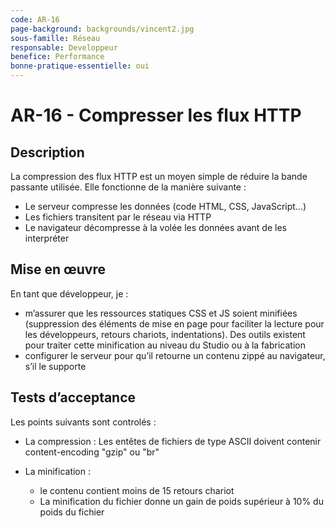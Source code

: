 ```yaml
---
code: AR-16
page-background: backgrounds/vincent2.jpg
sous-famille: Réseau
responsable: Developpeur
benefice: Performance
bonne-pratique-essentielle: oui
---
```

# AR-16 - Compresser les flux HTTP

## Description

La compression des flux HTTP est un moyen simple de réduire la bande passante utilisée.
Elle fonctionne de la manière suivante :

- Le serveur compresse les données (code HTML, CSS, JavaScript...)
- Les fichiers transitent par le réseau via HTTP
- Le navigateur décompresse à la volée les données avant de les interpréter

## Mise en œuvre

En tant que développeur, je :

- m’assurer que les ressources statiques CSS et JS soient minifiées (suppression des éléments de mise en page pour faciliter la lecture pour les développeurs, retours chariots, indentations). Des outils existent pour traiter cette minification au niveau du Studio ou à la fabrication
- configurer le serveur pour qu’il retourne un contenu zippé au navigateur, s’il le supporte

## Tests d’acceptance

Les points suivants sont controlés :

- La compression : Les entêtes de fichiers de type ASCII doivent contenir content-encoding "gzip" ou "br"
- La minification :

  - le contenu contient moins de 15 retours chariot
  - La minification du fichier donne un gain de poids supérieur à 10% du poids du fichier
